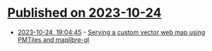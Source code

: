 # [Published on 2023-10-24](index.md)

* [2023-10-24, 19:04:45](https://lobste.rs/s/3gcrtl/serving_custom_vector_web_map_using) - [Serving a custom vector web map using PMTiles and maplibre-gl](https://til.simonwillison.net/gis/pmtiles)
